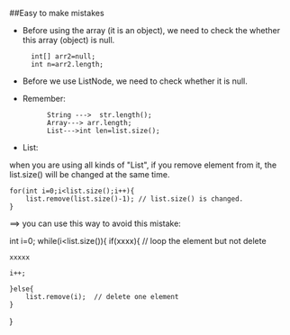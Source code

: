 ##Easy to make mistakes
* Before using the array (it is an object), we need to check the whether this array (object) is null.
 
		int[] arr2=null;
		int n=arr2.length;


* Before we use ListNode, we need to check whether it is null.

* Remember:    

			String --->  str.length();  
			Array---> arr.length; 
			List--->int len=list.size();

* List:

when you are using all kinds of "List", if you remove element from it, the list.size() will be changed at the same time.

	for(int i=0;i<list.size();i++){
		list.remove(list.size()-1); // list.size() is changed.
	}
	
 ==> you can use this way to avoid this mistake:
 
 int i=0;
 while(i<list.size()){
 	if(xxxx){  // loop the element but not delete
 	
 	xxxxx
 	
 	i++;
 	
 	}else{
 		list.remove(i);  // delete one element
 	}
 }
 